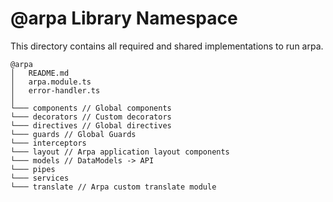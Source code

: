 # @arpa Library Namespace

This directory contains all required and shared implementations to run arpa.

```
@arpa
│   README.md
│   arpa.module.ts
│   error-handler.ts    
│
└─── components // Global components
└─── decorators // Custom decorators
└─── directives // Global directives
└─── guards // Global Guards
└─── interceptors
└─── layout // Arpa application layout components
└─── models // DataModels -> API
└─── pipes
└─── services
└─── translate // Arpa custom translate module
```
